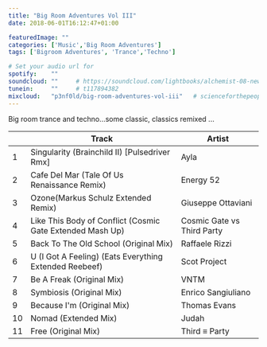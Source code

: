 ```yaml
---
title: "Big Room Adventures Vol III"
date: 2018-06-01T16:12:47+01:00

featuredImage: ""
categories: ['Music','Big Room Adventures']
tags: ['Bigroom Adventures', 'Trance','Techno']

# Set your audio url for
spotify:    ""
soundcloud: ""     # https://soundcloud.com/lightbooks/alchemist-08-new-world-order-snip
tunein:     ""     # t117894382
mixcloud:   "p3nf0ld/big-room-adventures-vol-iii"   # scienceforthepeople/445-ai-ant-intelligence
---
```


Big room trance and techno...some classic, classics remixed ...

<!--more-->

|    | Track     | Artist   |
| --------  | -------- | ------ |
| 1  | Singularity (Brainchild II) [Pulsedriver Rmx] | Ayla
| 2  | Cafe Del Mar (Tale Of Us Renaissance Remix) | Energy 52
| 3  | Ozone(Markus Schulz Extended Remix)|Giuseppe Ottaviani
| 4  | Like This Body of Conflict (Cosmic Gate Extended Mash Up) | Cosmic Gate vs Third Party
| 5  | Back To The Old School (Original Mix) | Raffaele Rizzi
| 6  | U (I Got A Feeling) (Eats Everything Extended Reebeef)|Scot Project
| 7  | Be A Freak (Original Mix) | VNTM
| 8  | Symbiosis (Original Mix) | Enrico Sangiuliano
| 9  | Because I'm (Original Mix) | Thomas Evans
| 10 | Nomad (Extended Mix) | Judah
| 11 | Free (Original Mix) | Third ≡ Party

